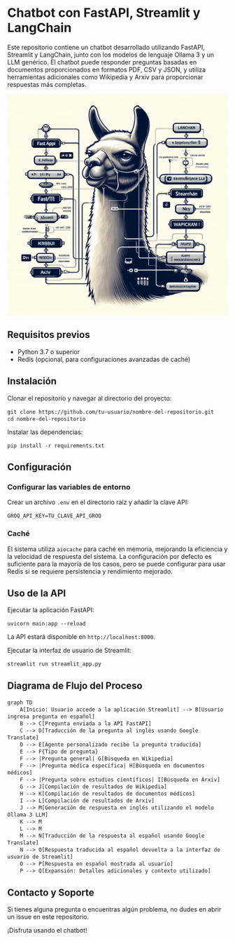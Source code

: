 
# Chatbot con FastAPI, Streamlit y LangChain

Este repositorio contiene un chatbot desarrollado utilizando FastAPI, Streamlit y LangChain, junto con los modelos de lenguaje Ollama 3 y un LLM genérico. El chatbot puede responder preguntas basadas en documentos proporcionados en formatos PDF, CSV y JSON, y utiliza herramientas adicionales como Wikipedia y Arxiv para proporcionar respuestas más completas.

![Arquitectura del Chatbot](readme.webp)

## Requisitos previos
- Python 3.7 o superior
- Redis (opcional, para configuraciones avanzadas de caché)

## Instalación

Clonar el repositorio y navegar al directorio del proyecto:
```
git clone https://github.com/tu-usuario/nombre-del-repositorio.git
cd nombre-del-repositorio
```

Instalar las dependencias:
```
pip install -r requirements.txt
```

## Configuración

### Configurar las variables de entorno
Crear un archivo `.env` en el directorio raíz y añadir la clave API:
```
GROQ_API_KEY=TU_CLAVE_API_GROQ
```

### Caché
El sistema utiliza `aiocache` para caché en memoria, mejorando la eficiencia y la velocidad de respuesta del sistema. La configuración por defecto es suficiente para la mayoría de los casos, pero se puede configurar para usar Redis si se requiere persistencia y rendimiento mejorado.

## Uso de la API

Ejecutar la aplicación FastAPI:
```
uvicorn main:app --reload
```
La API estará disponible en `http://localhost:8000`.

Ejecutar la interfaz de usuario de Streamlit:
```
streamlit run streamlit_app.py
```

## Diagrama de Flujo del Proceso
```mermaid
graph TD
    A[Inicio: Usuario accede a la aplicación Streamlit] --> B[Usuario ingresa pregunta en español]
    B --> C[Pregunta enviada a la API FastAPI]
    C --> D[Traducción de la pregunta al inglés usando Google Translate]
    D --> E[Agente personalizado recibe la pregunta traducida]
    E --> F{Tipo de pregunta}
    F --> |Pregunta general| G[Búsqueda en Wikipedia]
    F --> |Pregunta médica específica| H[Búsqueda en documentos médicos]
    F --> |Pregunta sobre estudios científicos| I[Búsqueda en Arxiv]
    G --> J[Compilación de resultados de Wikipedia]
    H --> K[Compilación de resultados de documentos médicos]
    I --> L[Compilación de resultados de Arxiv]
    J --> M[Generación de respuesta en inglés utilizando el modelo Ollama 3 LLM]
    K --> M
    L --> M
    M --> N[Traducción de la respuesta al español usando Google Translate]
    N --> O[Respuesta traducida al español devuelta a la interfaz de usuario de Streamlit]
    O --> P[Respuesta en español mostrada al usuario]
    P --> Q[Expansión: Detalles adicionales y contexto utilizado]
```

## Contacto y Soporte
Si tienes alguna pregunta o encuentras algún problema, no dudes en abrir un issue en este repositorio.

¡Disfruta usando el chatbot!
